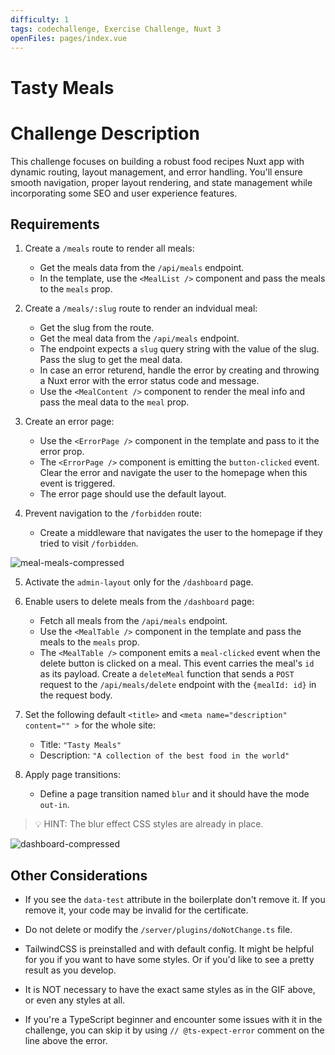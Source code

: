 ```yaml
---
difficulty: 1
tags: codechallenge, Exercise Challenge, Nuxt 3
openFiles: pages/index.vue
---
```


# Tasty Meals

# Challenge Description

This challenge focuses on building a robust food recipes Nuxt app with dynamic routing, layout management, and error handling. You'll ensure smooth navigation, proper layout rendering, and state management while incorporating some SEO and user experience features.

## Requirements

1. Create a `/meals` route to render all meals:

   - Get the meals data from the `/api/meals` endpoint.
   - In the template, use the `<MealList />` component and pass the meals to the `meals` prop.

2. Create a `/meals/:slug` route to render an indvidual meal:

   - Get the slug from the route.
   - Get the meal data from the `/api/meals` endpoint.
   - The endpoint expects a `slug` query string with the value of the slug. Pass the slug to get the meal data.
   - In case an error returend, handle the error by creating and throwing a Nuxt error with the error status code and message.
   - Use the `<MealContent />` component to render the meal info and pass the meal data to the `meal` prop.

3. Create an error page:

   - Use the `<ErrorPage />` component in the template and pass to it the error prop.
   - The `<ErrorPage />` component is emitting the `button-clicked` event. Clear the error and navigate the user to the homepage when this event is triggered.
   - The error page should use the default layout.

4. Prevent navigation to the `/forbidden` route:

   - Create a middleware that navigates the user to the homepage if they tried to visit `/forbidden`.

![meal-meals-compressed](https://github.com/user-attachments/assets/e8b9676b-f73a-44c8-aaae-2c6ea8c2d7b0)

5. Activate the `admin-layout` only for the `/dashboard` page.

6. Enable users to delete meals from the `/dashboard` page:

   - Fetch all meals from the `/api/meals` endpoint.
   - Use the `<MealTable />` component in the template and pass the meals to the `meals` prop.
   - The `<MealTable />` component emits a `meal-clicked` event when the delete button is clicked on a meal. This event carries the meal's `id` as its payload. Create a `deleteMeal` function that sends a `POST` request to the `/api/meals/delete` endpoint with the `{mealId: id}` in the request body.

7. Set the following default `<title>` and `<meta name="description" content="" >` for the whole site:

   - Title: `"Tasty Meals"`
   - Description: `"A collection of the best food in the world"`

8. Apply page transitions:
   - Define a page transition named `blur` and it should have the mode `out-in`.

> 💡 HINT: The blur effect CSS styles are already in place.

![dashboard-compressed](https://github.com/user-attachments/assets/f9f90fb5-4b0d-4ecd-999e-e6758b030b70)

## Other Considerations

- If you see the `data-test` attribute in the boilerplate don't remove it. If you remove it, your code may be invalid for the certificate.
- Do not delete or modify the `/server/plugins/doNotChange.ts` file.

- TailwindCSS is preinstalled and with default config. It might be helpful for you if you want to have some styles. Or if you'd like to see a pretty result as you develop.

- It is NOT necessary to have the exact same styles as in the GIF above, or even any styles at all.

- If you're a TypeScript beginner and encounter some issues with it in the challenge, you can skip it by using `// @ts-expect-error` comment on the line above the error.
